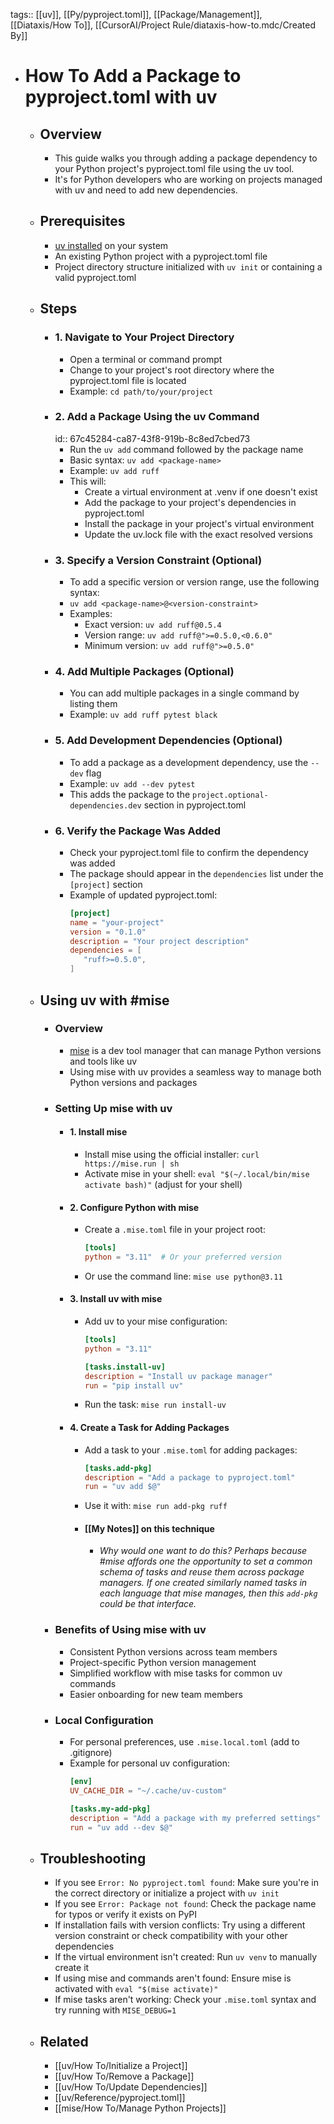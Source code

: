 tags:: [[uv]], [[Py/pyproject.toml]], [[Package/Management]], [[Diataxis/How To]], [[CursorAI/Project Rule/diataxis-how-to.mdc/Created By]]

- # How To Add a Package to pyproject.toml with uv
	- ## Overview
		- This guide walks you through adding a package dependency to your Python project's pyproject.toml file using the uv tool.
		- It's for Python developers who are working on projects managed with uv and need to add new dependencies.
	- ## Prerequisites
		- [uv installed](https://github.com/astral-sh/uv) on your system
		- An existing Python project with a pyproject.toml file
		- Project directory structure initialized with `uv init` or containing a valid pyproject.toml
	- ## Steps
		- ### 1. Navigate to Your Project Directory
			- Open a terminal or command prompt
			- Change to your project's root directory where the pyproject.toml file is located
			- Example: `cd path/to/your/project`
		- ### 2. Add a Package Using the uv Command
		  id:: 67c45284-ca87-43f8-919b-8c8ed7cbed73
			- Run the `uv add` command followed by the package name
			- Basic syntax: `uv add <package-name>`
			- Example: `uv add ruff`
			- This will:
				- Create a virtual environment at .venv if one doesn't exist
				- Add the package to your project's dependencies in pyproject.toml
				- Install the package in your project's virtual environment
				- Update the uv.lock file with the exact resolved versions
		- ### 3. Specify a Version Constraint (Optional)
			- To add a specific version or version range, use the following syntax:
			- `uv add <package-name>@<version-constraint>`
			- Examples:
				- Exact version: `uv add ruff@0.5.4`
				- Version range: `uv add ruff@">=0.5.0,<0.6.0"`
				- Minimum version: `uv add ruff@">=0.5.0"`
		- ### 4. Add Multiple Packages (Optional)
			- You can add multiple packages in a single command by listing them
			- Example: `uv add ruff pytest black`
		- ### 5. Add Development Dependencies (Optional)
			- To add a package as a development dependency, use the `--dev` flag
			- Example: `uv add --dev pytest`
			- This adds the package to the `project.optional-dependencies.dev` section in pyproject.toml
		- ### 6. Verify the Package Was Added
			- Check your pyproject.toml file to confirm the dependency was added
			- The package should appear in the `dependencies` list under the `[project]` section
			- Example of updated pyproject.toml:
			  ```toml
			  [project]
			  name = "your-project"
			  version = "0.1.0"
			  description = "Your project description"
			  dependencies = [
			     "ruff>=0.5.0",
			  ]
			  ```
	- ## Using uv with #mise
		- ### Overview
			- [mise](https://mise.jdx.dev/) is a dev tool manager that can manage Python versions and tools like uv
			- Using mise with uv provides a seamless way to manage both Python versions and packages
		- ### Setting Up mise with uv
			- #### 1. Install mise
				- Install mise using the official installer: `curl https://mise.run | sh`
				- Activate mise in your shell: `eval "$(~/.local/bin/mise activate bash)"` (adjust for your shell)
			- #### 2. Configure Python with mise
				- Create a `.mise.toml` file in your project root:
				  ```toml
				  [tools]
				  python = "3.11"  # Or your preferred version
				  ```
				- Or use the command line: `mise use python@3.11`
			- #### 3. Install uv with mise
				- Add uv to your mise configuration:
				  ```toml
				  [tools]
				  python = "3.11"
				  
				  [tasks.install-uv]
				  description = "Install uv package manager"
				  run = "pip install uv"
				  ```
				- Run the task: `mise run install-uv`
			- #### 4. Create a Task for Adding Packages
				- Add a task to your `.mise.toml` for adding packages:
				  ```toml
				  [tasks.add-pkg]
				  description = "Add a package to pyproject.toml"
				  run = "uv add $@"
				  ```
				- Use it with: `mise run add-pkg ruff`
				- #### [[My Notes]] on this technique
					- *Why would one want to do this? Perhaps because #mise affords one the opportunity to set a common schema of tasks and reuse them across package managers. If one created similarly named tasks in each language that mise manages, then this `add-pkg` could be that interface.*
		- ### Benefits of Using mise with uv
			- Consistent Python versions across team members
			- Project-specific Python version management
			- Simplified workflow with mise tasks for common uv commands
			- Easier onboarding for new team members
		- ### Local Configuration
			- For personal preferences, use `.mise.local.toml` (add to .gitignore)
			- Example for personal uv configuration:
			  ```toml
			  [env]
			  UV_CACHE_DIR = "~/.cache/uv-custom"
			  
			  [tasks.my-add-pkg]
			  description = "Add a package with my preferred settings"
			  run = "uv add --dev $@"
			  ```
	- ## Troubleshooting
		- If you see `Error: No pyproject.toml found`: Make sure you're in the correct directory or initialize a project with `uv init`
		- If you see `Error: Package not found`: Check the package name for typos or verify it exists on PyPI
		- If installation fails with version conflicts: Try using a different version constraint or check compatibility with your other dependencies
		- If the virtual environment isn't created: Run `uv venv` to manually create it
		- If using mise and commands aren't found: Ensure mise is activated with `eval "$(mise activate)"`
		- If mise tasks aren't working: Check your `.mise.toml` syntax and try running with `MISE_DEBUG=1`
	- ## Related
		- [[uv/How To/Initialize a Project]]
		- [[uv/How To/Remove a Package]]
		- [[uv/How To/Update Dependencies]]
		- [[uv/Reference/pyproject.toml]]
		- [[mise/How To/Manage Python Projects]]